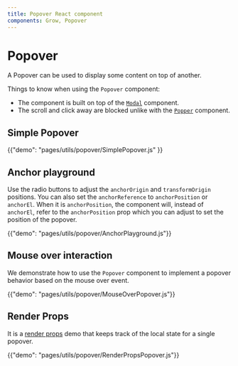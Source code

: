 ```yaml
---
title: Popover React component
components: Grow, Popover
---
```

# Popover

<p class="description">A Popover can be used to display some content on top of another.</p>

Things to know when using the `Popover` component:

- The component is built on top of the [`Modal`](/utils/modal/) component.
- The scroll and click away are blocked unlike with the [`Popper`](/utils/popper/) component.

## Simple Popover

{{"demo": "pages/utils/popover/SimplePopover.js" }}

## Anchor playground

Use the radio buttons to adjust the `anchorOrigin` and `transformOrigin` positions. You can also set the `anchorReference` to `anchorPosition` or `anchorEl`. When it is `anchorPosition`, the component will, instead of `anchorEl`, refer to the `anchorPosition` prop which you can adjust to set the position of the popover.

{{"demo": "pages/utils/popover/AnchorPlayground.js"}}

## Mouse over interaction

We demonstrate how to use the `Popover` component to implement a popover behavior based on the mouse over event.

{{"demo": "pages/utils/popover/MouseOverPopover.js"}}

## Render Props

It is a [render props](https://reactjs.org/docs/render-props.html) demo that keeps track of the local state for a single popover.

{{"demo": "pages/utils/popover/RenderPropsPopover.js"}}